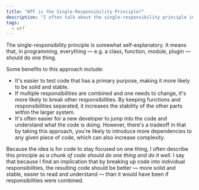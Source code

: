 ```yaml
---
title: "WTF is the Single-Responsibility Principle?"
description: "I often talk about the single-responsibility principle in the articles I write. What does it really mean? (Spoiler: It's probably exactly what you think.)"
tags:
  - wtf
---
```


The single-responsibility principle is somewhat self-explanatory. It means that, in programming, everything — e.g. a class, function, module, plugin — should do one thing.

Some benefits to this approach include:

- It's easier to test code that has a primary purpose, making it more likely to be solid and stable.
- If multiple responsibilities are combined and one needs to change, it's more likely to break other responsibilities. By keeping functions and responsibilities separated, it increases the stability of the other parts within the larger system.
- It's often easier for a new developer to jump into the code and understand what the code is doing. However, there's a tradeoff in that by taking this approach, you're likely to introduce more dependencies to any given piece of code, which can also increase complexity.

Because the idea is for code to stay focused on one thing, I often describe this principle as _a chunk of code should do one thing and do it well_. I say that because I find an implication that by breaking up code into individual responsibilities, the resulting code should be better — more solid and stable, easier to read and understand — than it would have been if responsibilities were combined.
